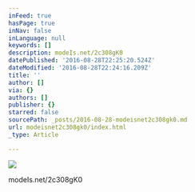 ```yaml
---
inFeed: true
hasPage: true
inNav: false
inLanguage: null
keywords: []
description: modeIs.net/2c308gK0
datePublished: '2016-08-28T22:25:20.524Z'
dateModified: '2016-08-28T22:24:16.209Z'
title: ''
author: []
via: {}
authors: []
publisher: {}
starred: false
sourcePath: _posts/2016-08-28-modeisnet2c308gk0.md
url: modeisnet2c308gk0/index.html
_type: Article

---
```

![](https://the-grid-user-content.s3-us-west-2.amazonaws.com/46be92d7-6b22-4764-8d7b-c8e13357b545.jpg)

modeIs.net/2c308gK0